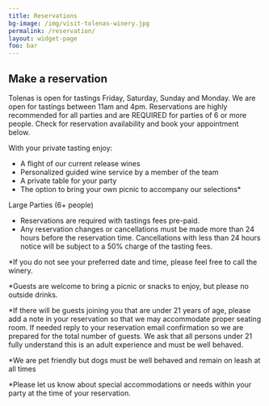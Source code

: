 ```yaml
---
title: Reservations
bg-image: /img/visit-tolenas-winery.jpg
permalink: /reservation/
layout: widget-page
foo: bar
---
```

## Make a reservation

Tolenas is open for tastings Friday, Saturday, Sunday and Monday. We are open for tastings between 11am and 4pm. Reservations are highly recommended for all parties and are REQUIRED for parties of 6 or more people. Check for reservation availability and book your appointment below.&nbsp;

With your private tasting enjoy:

* A flight of our current release wines
* Personalized guided wine service by a member of the team
* A private table for your party
* The option to bring your own picnic to accompany our selections\*

Large Parties (6+ people)

* Reservations are required with tastings fees pre-paid.
* Any reservation changes or cancellations must be made more than 24 hours before the reservation time. Cancellations with less than 24 hours notice will be subject to a 50% charge of the tasting fees.

\*If you do not see your preferred date and time, please feel free to call the winery.

\*Guests are welcome to bring a picnic or snacks to enjoy, but please no outside drinks.

\*If there will be guests joining you that are under 21 years of age, please add a note in your reservation so that we may accommodate proper seating room. If needed reply to your reservation email confirmation so we are prepared for the total number of guests. We ask that all persons under 21 fully understand this is an adult experience and must be well behaved.

\*We are pet friendly but dogs must be well behaved and remain on leash at all times

\*Please let us know about special accommodations or needs within your party at the time of your reservation.